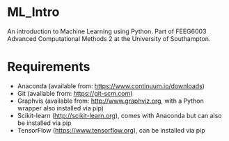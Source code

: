 # ML_Intro
An introduction to Machine Learning using Python. Part of FEEG6003 Advanced Computational Methods 2 at the University of Southampton.

# Requirements
* Anaconda (available from: <https://www.continuum.io/downloads>)
* Git (available from: <https://git-scm.com>)
* Graphvis (available from: <http://www.graphviz.org>, with a Python wrapper also installed via pip)
* Scikit-learn (<http://scikit-learn.org>), comes with Anaconda but can also be installed via pip
* TensorFlow (<https://www.tensorflow.org>), can be installed via pip
